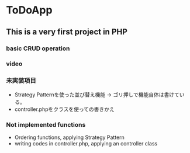 # ToDoApp

## This is a very first project in PHP
### basic CRUD operation

### video 


### 未実装項目
* Strategy Patternを使った並び替え機能 -> ゴリ押しで機能自体は書けている。
* controller.phpをクラスを使っての書きかえ

### Not implemented functions
* Ordering functions, applying Strategy Pattern
* writing codes in controller.php, applying an controller class

